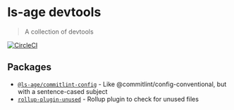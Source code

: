 # ls-age devtools

> A collection of devtools

[![CircleCI](https://circleci.com/gh/ls-age/devtools.svg?style=svg)](https://circleci.com/gh/ls-age/devtools)

<!-- BEGIN packages -->
<!-- This section is generated, do not edit it! -->

## Packages

- [`@ls-age/commitlint-config`](packages/commitlint-config) - Like @commitlint/config-conventional, but with a sentence-cased subject
- [`rollup-plugin-unused`](packages/rollup-plugin-unused) - Rollup plugin to check for unused files

<!-- END packages -->
